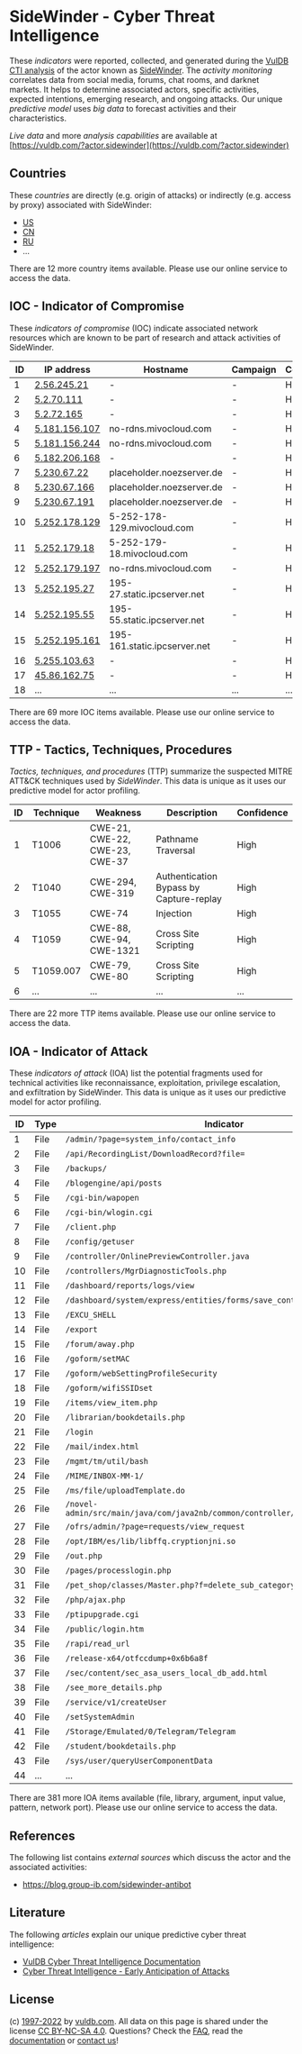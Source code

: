 # SideWinder - Cyber Threat Intelligence

These _indicators_ were reported, collected, and generated during the [VulDB CTI analysis](https://vuldb.com/?kb.cti) of the actor known as [SideWinder](https://vuldb.com/?actor.sidewinder). The _activity monitoring_ correlates data from social media, forums, chat rooms, and darknet markets. It helps to determine associated actors, specific activities, expected intentions, emerging research, and ongoing attacks. Our unique _predictive model_ uses _big data_ to forecast activities and their characteristics.

_Live data_ and more _analysis capabilities_ are available at [https://vuldb.com/?actor.sidewinder](https://vuldb.com/?actor.sidewinder)

## Countries

These _countries_ are directly (e.g. origin of attacks) or indirectly (e.g. access by proxy) associated with SideWinder:

* [US](https://vuldb.com/?country.us)
* [CN](https://vuldb.com/?country.cn)
* [RU](https://vuldb.com/?country.ru)
* ...

There are 12 more country items available. Please use our online service to access the data.

## IOC - Indicator of Compromise

These _indicators of compromise_ (IOC) indicate associated network resources which are known to be part of research and attack activities of SideWinder.

ID | IP address | Hostname | Campaign | Confidence
-- | ---------- | -------- | -------- | ----------
1 | [2.56.245.21](https://vuldb.com/?ip.2.56.245.21) | - | - | High
2 | [5.2.70.111](https://vuldb.com/?ip.5.2.70.111) | - | - | High
3 | [5.2.72.165](https://vuldb.com/?ip.5.2.72.165) | - | - | High
4 | [5.181.156.107](https://vuldb.com/?ip.5.181.156.107) | no-rdns.mivocloud.com | - | High
5 | [5.181.156.244](https://vuldb.com/?ip.5.181.156.244) | no-rdns.mivocloud.com | - | High
6 | [5.182.206.168](https://vuldb.com/?ip.5.182.206.168) | - | - | High
7 | [5.230.67.22](https://vuldb.com/?ip.5.230.67.22) | placeholder.noezserver.de | - | High
8 | [5.230.67.166](https://vuldb.com/?ip.5.230.67.166) | placeholder.noezserver.de | - | High
9 | [5.230.67.191](https://vuldb.com/?ip.5.230.67.191) | placeholder.noezserver.de | - | High
10 | [5.252.178.129](https://vuldb.com/?ip.5.252.178.129) | 5-252-178-129.mivocloud.com | - | High
11 | [5.252.179.18](https://vuldb.com/?ip.5.252.179.18) | 5-252-179-18.mivocloud.com | - | High
12 | [5.252.179.197](https://vuldb.com/?ip.5.252.179.197) | no-rdns.mivocloud.com | - | High
13 | [5.252.195.27](https://vuldb.com/?ip.5.252.195.27) | 195-27.static.ipcserver.net | - | High
14 | [5.252.195.55](https://vuldb.com/?ip.5.252.195.55) | 195-55.static.ipcserver.net | - | High
15 | [5.252.195.161](https://vuldb.com/?ip.5.252.195.161) | 195-161.static.ipcserver.net | - | High
16 | [5.255.103.63](https://vuldb.com/?ip.5.255.103.63) | - | - | High
17 | [45.86.162.75](https://vuldb.com/?ip.45.86.162.75) | - | - | High
18 | ... | ... | ... | ...

There are 69 more IOC items available. Please use our online service to access the data.

## TTP - Tactics, Techniques, Procedures

_Tactics, techniques, and procedures_ (TTP) summarize the suspected MITRE ATT&CK techniques used by _SideWinder_. This data is unique as it uses our predictive model for actor profiling.

ID | Technique | Weakness | Description | Confidence
-- | --------- | -------- | ----------- | ----------
1 | T1006 | CWE-21, CWE-22, CWE-23, CWE-37 | Pathname Traversal | High
2 | T1040 | CWE-294, CWE-319 | Authentication Bypass by Capture-replay | High
3 | T1055 | CWE-74 | Injection | High
4 | T1059 | CWE-88, CWE-94, CWE-1321 | Cross Site Scripting | High
5 | T1059.007 | CWE-79, CWE-80 | Cross Site Scripting | High
6 | ... | ... | ... | ...

There are 22 more TTP items available. Please use our online service to access the data.

## IOA - Indicator of Attack

These _indicators of attack_ (IOA) list the potential fragments used for technical activities like reconnaissance, exploitation, privilege escalation, and exfiltration by SideWinder. This data is unique as it uses our predictive model for actor profiling.

ID | Type | Indicator | Confidence
-- | ---- | --------- | ----------
1 | File | `/admin/?page=system_info/contact_info` | High
2 | File | `/api/RecordingList/DownloadRecord?file=` | High
3 | File | `/backups/` | Medium
4 | File | `/blogengine/api/posts` | High
5 | File | `/cgi-bin/wapopen` | High
6 | File | `/cgi-bin/wlogin.cgi` | High
7 | File | `/client.php` | Medium
8 | File | `/config/getuser` | High
9 | File | `/controller/OnlinePreviewController.java` | High
10 | File | `/controllers/MgrDiagnosticTools.php` | High
11 | File | `/dashboard/reports/logs/view` | High
12 | File | `/dashboard/system/express/entities/forms/save_control/[GUID]` | High
13 | File | `/EXCU_SHELL` | Medium
14 | File | `/export` | Low
15 | File | `/forum/away.php` | High
16 | File | `/goform/setMAC` | High
17 | File | `/goform/webSettingProfileSecurity` | High
18 | File | `/goform/wifiSSIDset` | High
19 | File | `/items/view_item.php` | High
20 | File | `/librarian/bookdetails.php` | High
21 | File | `/login` | Low
22 | File | `/mail/index.html` | High
23 | File | `/mgmt/tm/util/bash` | High
24 | File | `/MIME/INBOX-MM-1/` | High
25 | File | `/ms/file/uploadTemplate.do` | High
26 | File | `/novel-admin/src/main/java/com/java2nb/common/controller/FileController.java` | High
27 | File | `/ofrs/admin/?page=requests/view_request` | High
28 | File | `/opt/IBM/es/lib/libffq.cryptionjni.so` | High
29 | File | `/out.php` | Medium
30 | File | `/pages/processlogin.php` | High
31 | File | `/pet_shop/classes/Master.php?f=delete_sub_category` | High
32 | File | `/php/ajax.php` | High
33 | File | `/ptipupgrade.cgi` | High
34 | File | `/public/login.htm` | High
35 | File | `/rapi/read_url` | High
36 | File | `/release-x64/otfccdump+0x6b6a8f` | High
37 | File | `/sec/content/sec_asa_users_local_db_add.html` | High
38 | File | `/see_more_details.php` | High
39 | File | `/service/v1/createUser` | High
40 | File | `/setSystemAdmin` | High
41 | File | `/Storage/Emulated/0/Telegram/Telegram` | High
42 | File | `/student/bookdetails.php` | High
43 | File | `/sys/user/queryUserComponentData` | High
44 | ... | ... | ...

There are 381 more IOA items available (file, library, argument, input value, pattern, network port). Please use our online service to access the data.

## References

The following list contains _external sources_ which discuss the actor and the associated activities:

* https://blog.group-ib.com/sidewinder-antibot

## Literature

The following _articles_ explain our unique predictive cyber threat intelligence:

* [VulDB Cyber Threat Intelligence Documentation](https://vuldb.com/?kb.cti)
* [Cyber Threat Intelligence - Early Anticipation of Attacks](https://www.scip.ch/en/?labs.20201022)

## License

(c) [1997-2022](https://vuldb.com/?kb.changelog) by [vuldb.com](https://vuldb.com/?kb.about). All data on this page is shared under the license [CC BY-NC-SA 4.0](https://creativecommons.org/licenses/by-nc-sa/4.0/). Questions? Check the [FAQ](https://vuldb.com/?kb.faq), read the [documentation](https://vuldb.com/?kb) or [contact us](https://vuldb.com/?contact)!
